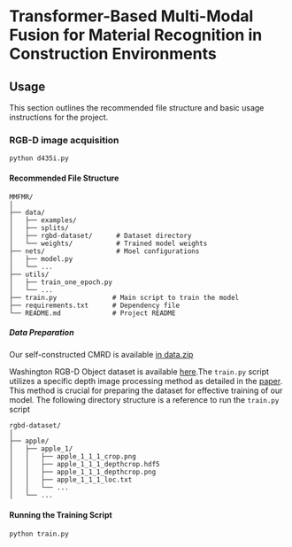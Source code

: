 # Transformer-Based Multi-Modal Fusion for Material Recognition in Construction Environments

## Usage
This section outlines the recommended file structure and basic usage instructions for the project.

### RGB-D image acquisition
```plaintext
python d435i.py
```

#### Recommended File Structure
```plaintext
MMFMR/
│
├── data/                  
│   ├── examples/          
│   ├── splits/           
│   ├── rgbd-dataset/      # Dataset directory
│   └── weights/           # Trained model weights            
├── nets/                  # Moel configurations
│   ├── model.py           
│   └── ...           
├── utils/
│   ├── train_one_epoch.py           
│   └── ...
├── train.py              # Main script to train the model
├── requirements.txt      # Dependency file
└── README.md             # Project README
```

##### Data Preparation

Our self-constructed CMRD is available [in data.zip](https://huggingface.co/datasets/ysuck/CMRD/resolve/main/data.zip)

Washington RGB-D Object dataset is available [here](<https://rgbd-dataset.cs.washington.edu/dataset.html>).The `train.py` script utilizes a specific depth image processing method as detailed in the [paper](https://www.sciencedirect.com/science/article/abs/pii/S1077314222000133). This method is crucial for preparing the dataset for effective training of our model. The following directory structure is a reference to run the `train.py` script

```plaintext
rgbd-dataset/
│
├── apple/                  
│   ├── apple_1/
│   │   ├── apple_1_1_1_crop.png
│   │   ├── apple_1_1_1_depthcrop.hdf5
│   │   ├── apple_1_1_1_depthcrop.png
│   │   ├── apple_1_1_1_loc.txt
│   │   └── ...           
│   └── ...
```
#### Running the Training Script
```bash
python train.py
```
